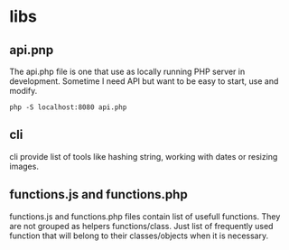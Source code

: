 # libs

## api.pnp
The api.php file is one that use as locally running PHP server in development.
Sometime I need API but want to be easy to start, use and modify.
```
php -S localhost:8080 api.php
```

## cli
cli provide list of tools like hashing string, working with dates or resizing images.

## functions.js and functions.php
functions.js and functions.php files contain list of usefull functions.
They are not grouped as helpers functions/class.
Just list of frequently used function that will belong to their classes/objects when it is necessary.
